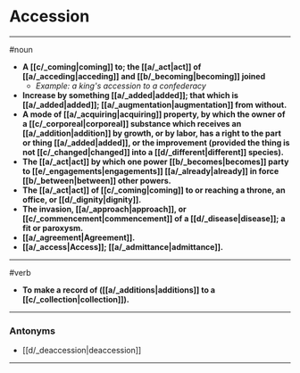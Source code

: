 # Accession
---
#noun
- **A [[c/_coming|coming]] to; the [[a/_act|act]] of [[a/_acceding|acceding]] and [[b/_becoming|becoming]] joined**
	- _Example: a king's accession to a confederacy_
- **Increase by something [[a/_added|added]]; that which is [[a/_added|added]]; [[a/_augmentation|augmentation]] from without.**
- **A mode of [[a/_acquiring|acquiring]] property, by which the owner of a [[c/_corporeal|corporeal]] substance which receives an [[a/_addition|addition]] by growth, or by labor, has a right to the part or thing [[a/_added|added]], or the improvement (provided the thing is not [[c/_changed|changed]] into a [[d/_different|different]] species).**
- **The [[a/_act|act]] by which one power [[b/_becomes|becomes]] party to [[e/_engagements|engagements]] [[a/_already|already]] in force [[b/_between|between]] other powers.**
- **The [[a/_act|act]] of [[c/_coming|coming]] to or reaching a throne, an office, or [[d/_dignity|dignity]].**
- **The invasion, [[a/_approach|approach]], or [[c/_commencement|commencement]] of a [[d/_disease|disease]]; a fit or paroxysm.**
- **[[a/_agreement|Agreement]].**
- **[[a/_access|Access]]; [[a/_admittance|admittance]].**
---
#verb
- **To make a record of ([[a/_additions|additions]] to a [[c/_collection|collection]]).**
---
### Antonyms
- [[d/_deaccession|deaccession]]
---
